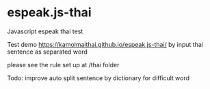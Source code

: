# espeak.js-thai
Javascript espeak thai test

Test demo https://kamolmaithai.github.io/espeak.js-thai/ by input thai sentence as separated word

please see the rule set up at /thai folder

Todo: improve auto split sentence by dictionary for difficult word
